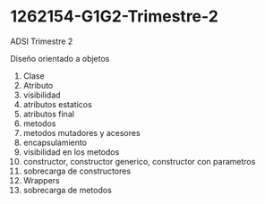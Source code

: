 # 1262154-G1G2-Trimestre-2
ADSI Trimestre 2


Diseño orientado a objetos

1. Clase
2. Atributo
3. visibilidad
4. atributos estaticos
5. atributos final
6. metodos
7. metodos mutadores y acesores
8. encapsulamiento
9. visibilidad en los metodos
10. constructor, constructor generico, constructor con parametros
11. sobrecarga de constructores
12. Wrappers
12. sobrecarga de metodos
